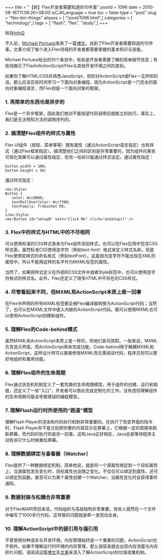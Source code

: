 +++
title = "【转】Flex开发者需要知道的10件事"
postid = 1096
date = 2010-08-16T11:59:26+08:00
isCJKLanguage = true
toc = false
type = "post"
slug = "flex-ten-things"
aliases = [ "/post/1096.html",]
categories = [ "technology",]
tags = [ "flash", "flex", "study",]
+++


转自[InfoQ](http://www.infoq.com/cn/news/2010/02/Flex-ten-things)

不久前，<span id="wjgh">[Michael Portuesi](http://digitaldumptruck.jotabout.com/?author=2 "Michael Portuesi")</span>发表了一篇<span id="xxfi">[博文](http://digitaldumptruck.jotabout.com/?p=39 "博文")</span>，谈到了Flex开发者需要知道的10件事。文章介绍了每个进入Flex领域的开发者都需要掌握的基本知识与技能。

Michael Portuesi给出的10个条目中，有些是开发者需要了解的简单细节信息；有些则揭示了Flash/ActionScript/Flex与其他开发环境之间的差别。

如果你了解HTML/CSS并熟悉JavaScript，但却对ActionScript或Flex一无所知的话，那么应该花些时间学习一下面向对象编程，因为ActionScript是一门完全的面向对象编程语言，而Flex则是一个面向对象的框架。<!--more-->

### 1. 再简单的东西也是异步的

Flex是一个异步框架，因此我们绝对不能指望代码调用后就能立刻执行。事实上，我们是无法预知方法的调用序列的。

### 2. 搞清楚Flex组件的样式与属性

Flex UI组件（按钮、菜单等等）既有属性（通过ActionScript语言指定）也有样式（通过Flex框架指定）。搞清楚他们之间的区别是非常重要的，因为组件的某些可视化效果可以通过属性指定，但另一些却只能通过样式设定。通过属性指定：

    button.width = 100;  
    button.height = 50;

通过样式指定：

    <mx:Style>
    Button {  
       color: #cc0000;  
       textRollOverColor: #ccff00;  
       fontFamily: Trebuchet MS;  
    }  
    </mx:Style> 
    <mx:Button id="setupB" text="Click Me" click="onSetup()" />

### 3. Flex中的样式与HTML中的不尽相同

可以使用标准的CSS样式表来为Flex组件添加样式，也可以在Flex应用中包含CSS样式表。虽然标准CSS使用连字符（例如text-font）格式来定义样式名称，但是Flex使用驼峰式的命名格式（例如textFont）。这是因为连字符不能出现在XML的属性中，所以不能用这样的名字作为MXML标签的属性。

当然了，如果把样式定义在外部的CSS文件中或者Style标签中，也可以使用连字符格式的样式名。此外，Flex还定义了很多HTML中不存在的CSS样式。

### 4. 尽管看起来不同，但MXML和ActionScript本质上是一回事

在Flex中声明的所有MXML标签都会被Flex编译器转换为ActionScript代码；当然了，也可以在MXML文件中嵌入内联的ActionScript代码。既可以使用MXML也可以使用ActionScript创建新组件。

### 5. 理解Flex的Code-behind模式

虽然MXML和ActionScript本质上是一样的，但他们各司其职。一般来说，MXML负责显示界面，而ActionScript用来完成功能。Code-behind用于解耦MXML和ActionScript，这样设计师可以直接修改MXML而无需阅读代码，程序员则可以更好地组织和重用功能。

### 6. 理解Flex组件的生命周期

Flex通过状态机机制定义了一套完美的生命周期模型，用于组件的创建、运行和销毁，还定义了一些“入口”，开发者可以借此完成定制化的工作。没有透彻理解组件的生命周期可能会导致错误的编程模型。

### 7. 理解Flash运行时所使用的“跑道”模型

理解Flash Player的渲染和代码执行机制非常重要的。在执行了改变界面的指令时，Flash Player并不是立刻把你要的内容显示在屏幕上，它根据一定的周期来刷新屏幕，而代码的执行则是另一回事。这和Java正好相反，Java总是等待程序主动告诉它什么时候重绘屏幕。

### 8. 理解数据绑定与查看器（Watcher）

Flex提供了一种数据绑定机制。简单地说，就是将一个源属性绑定到一个目标属性上，当源属性发生变化时，目标属性也会随之变化。不仅仅可以绑定到属性，还可以绑定到函数。甚至可以为某个属性创建一个Watcher，当属性变化时会获得事件通知。

### 9. 数据封装与松耦合非常重要

对于Flex和AIR项目来说，代码组织与高层结构非常重要。有些人竟然在一个文件中编写了1000多行代码，这导致的问题就是牵一发而动全身。

### 10. 理解ActionScript中的弱引用与强引用

不管使用何种语言与开发环境，内存管理始终是一个重要的问题，ActionScript也不例外。如果不理解运行时环境的内存管理，那么很容易就会出现内存泄露与内存碎片问题。请阅读这篇<span id="s9gv">[博文](http://dispatchevent.org/mims/creating-weak-references-in-as3/ "博文")</span>及<span id="o2n8">[文章](http://www.davidpett.com/actionscript-3-managing-memory/ "文章")</span>来深入了解ActionScript的垃圾收集机制。

